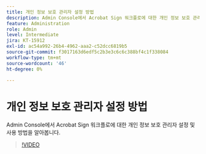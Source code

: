 ```yaml
---
title: 개인 정보 보호 관리자 설정 방법
description: Admin Console에서 Acrobat Sign 워크플로에 대한 개인 정보 보호 관리자 설정 및 사용 방법을 알아봅니다.
feature: Administration
role: Admin
level: Intermediate
jira: KT-15912
exl-id: ac54a992-26b4-4962-aaa2-c52dcc6819b5
source-git-commit: f3017163d6edf5c2b3e3c6c6c388bf4c1f338084
workflow-type: tm+mt
source-wordcount: '46'
ht-degree: 0%

---
```


# 개인 정보 보호 관리자 설정 방법

Admin Console에서 Acrobat Sign 워크플로에 대한 개인 정보 보호 관리자 설정 및 사용 방법을 알아봅니다.

>[!VIDEO](https://video.tv.adobe.com/v/3448223?quality=12&learn=on&hidetitle=true&captions=kor)

